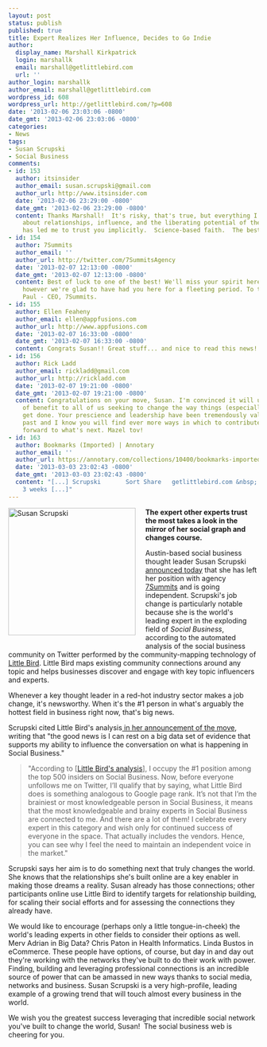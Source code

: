 ```yaml
---
layout: post
status: publish
published: true
title: Expert Realizes Her Influence, Decides to Go Indie
author:
  display_name: Marshall Kirkpatrick
  login: marshallk
  email: marshall@getlittlebird.com
  url: ''
author_login: marshallk
author_email: marshall@getlittlebird.com
wordpress_id: 608
wordpress_url: http://getlittlebird.com/?p=608
date: '2013-02-06 23:03:06 -0800'
date_gmt: '2013-02-06 23:03:06 -0800'
categories:
- News
tags:
- Susan Scrupski
- Social Business
comments:
- id: 153
  author: itsinsider
  author_email: susan.scrupski@gmail.com
  author_url: http://www.itsinsider.com
  date: '2013-02-06 23:29:00 -0800'
  date_gmt: '2013-02-06 23:29:00 -0800'
  content: Thanks Marshall!  It's risky, that's true, but everything I understand
    about relationships, influence, and the liberating potential of the social web
    has led me to trust you implicitly.  Science-based faith.  The best kind.
- id: 154
  author: 7Summits
  author_email: ''
  author_url: http://twitter.com/7SummitsAgency
  date: '2013-02-07 12:13:00 -0800'
  date_gmt: '2013-02-07 12:13:00 -0800'
  content: Best of luck to one of the best! We'll miss your spirit here at 7Summits;
    however we're glad to have had you here for a fleeting period. To the Summit!
    Paul - CEO, 7Summits.
- id: 155
  author: Ellen Feaheny
  author_email: ellen@appfusions.com
  author_url: http://www.appfusions.com
  date: '2013-02-07 16:33:00 -0800'
  date_gmt: '2013-02-07 16:33:00 -0800'
  content: Congrats Susan!! Great stuff... and nice to read this news!
- id: 156
  author: Rick Ladd
  author_email: rickladd@gmail.com
  author_url: http://rickladd.com
  date: '2013-02-07 19:21:00 -0800'
  date_gmt: '2013-02-07 19:21:00 -0800'
  content: Congratulations on your move, Susan. I'm convinced it will ultimately be
    of benefit to all of us seeking to change the way things (especially business)
    get done. Your prescience and leadership have been tremendously valuable in the
    past and I know you will find ever more ways in which to contribute. I'm looking
    forward to what's next. Mazel tov!
- id: 163
  author: Bookmarks (Imported) | Annotary
  author_email: ''
  author_url: https://annotary.com/collections/10400/bookmarks-imported
  date: '2013-03-03 23:02:43 -0800'
  date_gmt: '2013-03-03 23:02:43 -0800'
  content: "[...] Scrupski       Sort Share   getlittlebird.com &nbsp; &nbsp; &nbsp;
    3 weeks [...]"
---
```

<p><img style="margin: 0px 20px 15px 0px;" alt="Susan Scrupski" src="http://www.getlittlebird.com/wp-content/uploads/2013/02/susan-scrupskilkd.jpg" width="256" height="256" align="left" /><strong>The expert other experts trust the most takes a look in the mirror of her social graph and changes course.</strong></p>
<p>Austin-based social business thought leader Susan Scrupski <a href="http://itsinsider.com/2013/02/06/going-rogue-taking-a-leap-of-faith-in-humanity-the-social-web-and-the-brilliance-of-marshall-kirkpatrick/">announced today</a> that she has left her position with agency <a href="http://www.7summitsagency.com/">7Summits</a> and is going independent. Scrupski's job change is particularly notable because she is the world's leading expert in the exploding field of <em>Social Business</em>, according to the automated analysis of the social business community on Twitter performed by the community-mapping technology of <a href="http://getlittlebird.com">Little Bird</a>. Little Bird maps existing community connections around any topic and helps businesses discover and engage with key topic influencers and experts.</p>
<p>Whenever a key thought leader in a red-hot industry sector makes a job change, it's newsworthy. When it's the #1 person in what's arguably the hottest field in business right now, that's big news.</p>
<p>Scrupski cited Little Bird's analysis<a href="http://itsinsider.com/2013/02/06/going-rogue-taking-a-leap-of-faith-in-humanity-the-social-web-and-the-brilliance-of-marshall-kirkpatrick/"> in her announcement of the move</a>, writing that "the good news is I can rest on a big data set of evidence that supports my ability to influence the conversation on what is happening in Social Business."</p>        
<blockquote><p>"According to [<a href="http://getlittlebird.com/wp-content/uploads/2013/02/susanreport.png" target="_blank">Little Bird's analysis</a>], I occupy the #1 position among the top 500 insiders on Social Business. Now, before everyone unfollows me on Twitter, I’ll qualify that by saying, what Little Bird does is something analogous to Google page rank. It’s not that I’m the brainiest or most knowledgeable person in Social Business, it means that the most knowledgeable and brainy experts in Social Business are connected to me. And there are a lot of them! I celebrate every expert in this category and wish only for continued success of everyone in the space. That actually includes the vendors. Hence, you can see why I feel the need to maintain an independent voice in the market."</p></blockquote>
<p>Scrupski says her aim is to do something next that truly changes the world. She knows that the relationships she's built online are a key enabler in making those dreams a reality. Susan already has those connections; other participants online use Little Bird to identify targets for relationship building, for scaling their social efforts and for assessing the connections they already have.</p>
<p>We would like to encourage (perhaps only a little tongue-in-cheek) the world's leading experts in other fields to consider their options as well. Merv Adrian in Big Data? Chris Paton in Health Informatics. Linda Bustos in eCommerce. These people have options, of course, but day in and day out they're working with the networks they've built to do their work with power. Finding, building and leveraging professional connections is an incredible source of power that can be amassed in new ways thanks to social media, networks and business. Susan Scrupski is a very high-profile, leading example of a growing trend that will touch almost every business in the world.</p>
<p>We wish you the greatest success leveraging that incredible social network you've built to change the world, Susan!  The social business web is cheering for you.</p>

